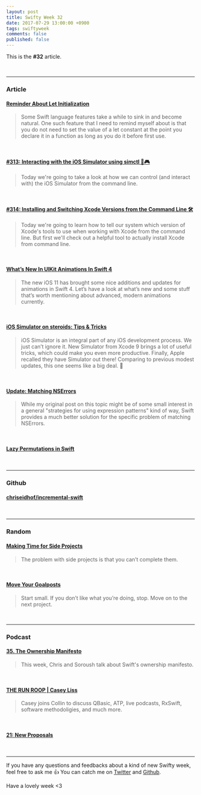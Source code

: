 ```yaml
---
layout: post
title: Swifty Week 32
date: 2017-07-29 13:00:00 +0900
tags: swiftyweek
comments: false
published: false
---
```


This is the **#32** article. 

<br>

---

### Article

#### [Reminder About Let Initialization](https://useyourloaf.com/blog/reminder-about-let-initialization/)

> Some Swift language features take a while to sink in and become natural. One such feature that I need to remind myself about is that you do not need to set the value of a let constant at the point you declare it in a function as long as you do it before first use.

<br>

#### [#313: Interacting with the iOS Simulator using simctl 📱🎮](https://littlebitesofcocoa.com/313-interacting-with-the-ios-simulator-using-simctl)

> Today we're going to take a look at how we can control (and interact with) the iOS Simulator from the command line.

<br>

#### [#314: Installing and Switching Xcode Versions from the Command Line 🛠](https://littlebitesofcocoa.com/314-installing-and-switching-xcode-versions-from-the-command-line)

> Today we're going to learn how to tell our system which version of Xcode's tools to use when working with Xcode from the command line. But first we'll check out a helpful tool to actually install Xcode from command line.

<br>

#### [What’s New In UIKit Animations In Swift 4](https://digitalleaves.com/blog/2017/07/whats-new-animations-swift-4/)

> The new iOS 11 has brought some nice additions and updates for animations in Swift 4. Let’s have a look at what’s new and some stuff that’s worth mentioning about advanced, modern animations currently.

<br>

#### [iOS Simulator on steroids: Tips & Tricks](https://medium.com/flawless-app-stories/simulator-on-steroids-c12774ca6b)

> iOS Simulator is an integral part of any iOS development process. We just can’t ignore it. New Simulator from Xcode 9 brings a lot of useful tricks, which could make you even more productive. Finally, Apple recalled they have Simulator out there! Comparing to previous modest updates, this one seems like a big deal. 🙌

<br>

#### [Update: Matching NSErrors](http://www.figure.ink/blog/2017/7/24/update-matching-nserrors)

> While my original post on this topic might be of some small interest in a general "strategies for using expression patterns" kind of way, Swift provides a much better solution for the specific problem of matching NSErrors.

<br>

#### [Lazy Permutations in Swift](http://www.figure.ink/blog/2017/7/30/lazy-permutations-in-swift)

<br>

---

### Github

#### [chriseidhof/incremental-swift](https://github.com/chriseidhof/incremental-swift)

<br>

---

### Random

#### [Making Time for Side Projects](http://gordonfontenot.com/blog/making-time-for-side-projects/)

> The problem with side projects is that you can’t complete them.

<br>

#### [Move Your Goalposts](http://gabebw.com/blog/2015/01/14/move-your-goalposts)

> Start small. If you don’t like what you’re doing, stop. Move on to the next project.

<br>

---

### Podcast

#### [35. The Ownership Manifesto](https://fatalerror.fm/episodes/2017/7/24/35-the-ownership-manifesto)

> This week, Chris and Soroush talk about Swift's ownership manifesto.

<br>

#### [THE RUN ROOP | Casey Liss](http://www.therunloop.com/14)

> Casey joins Collin to discuss QBasic, ATP, live podcasts, RxSwift, software methodoligies, and much more.

<br>

#### [21: New Proposals](https://spec.fm/podcasts/swift-unwrapped/77840)

<br>

---

If you have any questions and feedbacks about a kind of new Swifty week, feel free to ask me :+1:
You can catch me on [Twitter](https://twitter.com/pixyzehn) and [Github](https://github.com/pixyzehn).

Have a lovely week <3


